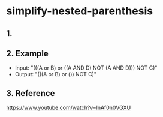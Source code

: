 # simplify-nested-parenthesis
## 1.
## 2. Example
* Input: "(((A or B) or ((A AND D) NOT (A AND D))) NOT C)"
* Output: "(((A or B) or ()) NOT C)"

## 3. Reference
https://www.youtube.com/watch?v=lnAf0n0VGXU
